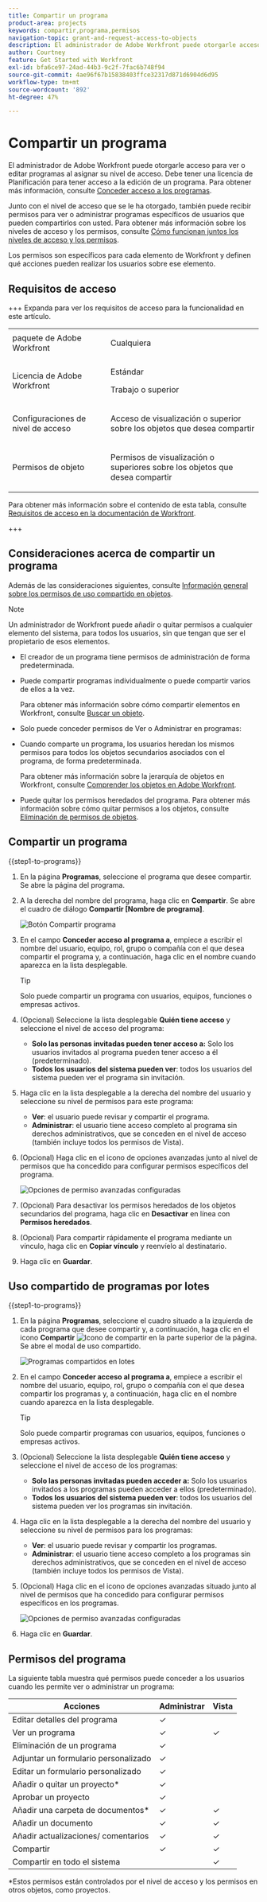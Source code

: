 ```yaml
---
title: Compartir un programa
product-area: projects
keywords: compartir,programa,permisos
navigation-topic: grant-and-request-access-to-objects
description: El administrador de Adobe Workfront puede otorgarle acceso para ver o editar programas al asignar su nivel de acceso. Debe tener una licencia de planificación para tener acceso a la edición de un programa.
author: Courtney
feature: Get Started with Workfront
exl-id: bfa6ce97-24ad-44b3-9c2f-7fac6b748f94
source-git-commit: 4ae96f67b15838403ffce32317d871d6904d6d95
workflow-type: tm+mt
source-wordcount: '892'
ht-degree: 47%

---
```


# Compartir un programa


El administrador de Adobe Workfront puede otorgarle acceso para ver o editar programas al asignar su nivel de acceso. Debe tener una licencia de Planificación para tener acceso a la edición de un programa. Para obtener más información, consulte [Conceder acceso a los programas](../../administration-and-setup/add-users/configure-and-grant-access/grant-access-programs.md).

Junto con el nivel de acceso que se le ha otorgado, también puede recibir permisos para ver o administrar programas específicos de usuarios que pueden compartirlos con usted. Para obtener más información sobre los niveles de acceso y los permisos, consulte [Cómo funcionan juntos los niveles de acceso y los permisos](../../administration-and-setup/add-users/access-levels-and-object-permissions/how-access-levels-permissions-work-together.md).

Los permisos son específicos para cada elemento de Workfront y definen qué acciones pueden realizar los usuarios sobre ese elemento.


## Requisitos de acceso

+++ Expanda para ver los requisitos de acceso para la funcionalidad en este artículo. 

<table style="table-layout:auto"> 
 <col> 
 <col> 
 <tbody> 
  <tr> 
   <td role="rowheader">paquete de Adobe Workfront</td> 
   <td> <p>Cualquiera</p> </td> 
  </tr> 
  <tr> 
   <td role="rowheader">Licencia de Adobe Workfront</td> 
   <td> <p>Estándar</p> 
   <p>Trabajo o superior</p> 
   </td> 
  </tr> 
  <tr> 
   <td role="rowheader">Configuraciones de nivel de acceso</td> 
   <td> <p>Acceso de visualización o superior sobre los objetos que desea compartir</p> </td> 
  </tr> 
  <tr> 
   <td role="rowheader">Permisos de objeto</td> 
   <td> <p>Permisos de visualización o superiores sobre los objetos que desea compartir</p></td> 
  </tr> 
 </tbody> 
</table>

Para obtener más información sobre el contenido de esta tabla, consulte [Requisitos de acceso en la documentación de Workfront](/help/quicksilver/administration-and-setup/add-users/access-levels-and-object-permissions/access-level-requirements-in-documentation.md).

+++

## Consideraciones acerca de compartir un programa

Además de las consideraciones siguientes, consulte [Información general sobre los permisos de uso compartido en objetos](../../workfront-basics/grant-and-request-access-to-objects/sharing-permissions-on-objects-overview.md).

>[!NOTE]
>
>Un administrador de Workfront puede añadir o quitar permisos a cualquier elemento del sistema, para todos los usuarios, sin que tengan que ser el propietario de esos elementos.

* El creador de un programa tiene permisos de administración de forma predeterminada.

* Puede compartir programas individualmente o puede compartir varios de ellos a la vez.

  Para obtener más información sobre cómo compartir elementos en Workfront, consulte [Buscar un objeto](../../workfront-basics/grant-and-request-access-to-objects/share-an-object.md).

* Solo puede conceder permisos de Ver o Administrar en programas:

* Cuando comparte un programa, los usuarios heredan los mismos permisos para todos los objetos secundarios asociados con el programa, de forma predeterminada.

  Para obtener más información sobre la jerarquía de objetos en Workfront, consulte [Comprender los objetos en Adobe Workfront](../../workfront-basics/navigate-workfront/workfront-navigation/understand-objects.md).

* Puede quitar los permisos heredados del programa. Para obtener más información sobre cómo quitar permisos a los objetos, consulte [Eliminación de permisos de objetos](../../workfront-basics/grant-and-request-access-to-objects/remove-permissions-from-objects.md).

## Compartir un programa

{{step1-to-programs}}

1. En la página **Programas**, seleccione el programa que desee compartir. Se abre la página del programa.

1. A la derecha del nombre del programa, haga clic en **Compartir**. Se abre el cuadro de diálogo **Compartir [Nombre de programa]**.

   ![Botón Compartir programa](assets/share-program-button.png)

1. En el campo **Conceder acceso al programa a**, empiece a escribir el nombre del usuario, equipo, rol, grupo o compañía con el que desea compartir el programa y, a continuación, haga clic en el nombre cuando aparezca en la lista desplegable.

   >[!TIP]
   >
   >Solo puede compartir un programa con usuarios, equipos, funciones o empresas activos.


1. (Opcional) Seleccione la lista desplegable **Quién tiene acceso** y seleccione el nivel de acceso del programa:

   * **Solo las personas invitadas pueden tener acceso a:** Solo los usuarios invitados al programa pueden tener acceso a él (predeterminado).
   * **Todos los usuarios del sistema pueden ver**: todos los usuarios del sistema pueden ver el programa sin invitación.


1. Haga clic en la lista desplegable a la derecha del nombre del usuario y seleccione su nivel de permisos para este programa:

   * **Ver**: el usuario puede revisar y compartir el programa.
   * **Administrar**: el usuario tiene acceso completo al programa sin derechos administrativos, que se conceden en el nivel de acceso (también incluye todos los permisos de Vista).

1. (Opcional) Haga clic en el icono de opciones avanzadas junto al nivel de permisos que ha concedido para configurar permisos específicos del programa.

   ![Opciones de permiso avanzadas configuradas](assets/advanced-options-icon.png)

1. (Opcional) Para desactivar los permisos heredados de los objetos secundarios del programa, haga clic en **Desactivar** en línea con **Permisos heredados**.

1. (Opcional) Para compartir rápidamente el programa mediante un vínculo, haga clic en **Copiar vínculo** y reenvíelo al destinatario.

1. Haga clic en **Guardar**.

## Uso compartido de programas por lotes

{{step1-to-programs}}

1. En la página **Programas**, seleccione el cuadro situado a la izquierda de cada programa que desee compartir y, a continuación, haga clic en el icono **Compartir** ![Icono de compartir](assets/share-icon.png) en la parte superior de la página. Se abre el modal de uso compartido.

   ![Programas compartidos en lotes](assets/bulk-share-programs.png)

1. En el campo **Conceder acceso al programa a**, empiece a escribir el nombre del usuario, equipo, rol, grupo o compañía con el que desea compartir los programas y, a continuación, haga clic en el nombre cuando aparezca en la lista desplegable.

   >[!TIP]
   >
   >Solo puede compartir programas con usuarios, equipos, funciones o empresas activos.


1. (Opcional) Seleccione la lista desplegable **Quién tiene acceso** y seleccione el nivel de acceso de los programas:

   * **Solo las personas invitadas pueden acceder a:** Solo los usuarios invitados a los programas pueden acceder a ellos (predeterminado).
   * **Todos los usuarios del sistema pueden ver**: todos los usuarios del sistema pueden ver los programas sin invitación.


1. Haga clic en la lista desplegable a la derecha del nombre del usuario y seleccione su nivel de permisos para los programas:

   * **Ver**: el usuario puede revisar y compartir los programas.
   * **Administrar**: el usuario tiene acceso completo a los programas sin derechos administrativos, que se conceden en el nivel de acceso (también incluye todos los permisos de Vista).

1. (Opcional) Haga clic en el icono de opciones avanzadas situado junto al nivel de permisos que ha concedido para configurar permisos específicos en los programas.

   ![Opciones de permiso avanzadas configuradas](assets/advanced-options-icon.png)

1. Haga clic en **Guardar**.

## Permisos del programa

La siguiente tabla muestra qué permisos puede conceder a los usuarios cuando les permite ver o administrar un programa:

| **Acciones** | **Administrar** | **Vista** |
|---|---|---|
| Editar detalles del programa | ✓ |   |
| Ver un programa | ✓ | ✓ |
| Eliminación de un programa | ✓ |   |
| Adjuntar un formulario personalizado | ✓ |   |
| Editar un formulario personalizado | ✓ |   |
| Añadir o quitar un proyecto&#42; | ✓ |   |
| Aprobar un proyecto | ✓ |   |
| Añadir una carpeta de documentos&#42; | ✓ | ✓ |
| Añadir un documento | ✓ | ✓ |
| Añadir actualizaciones/ comentarios | ✓ | ✓ |
| Compartir | ✓ | ✓ |
| Compartir en todo el sistema |   | ✓ |

*Estos permisos están controlados por el nivel de acceso y los permisos en otros objetos, como proyectos.



